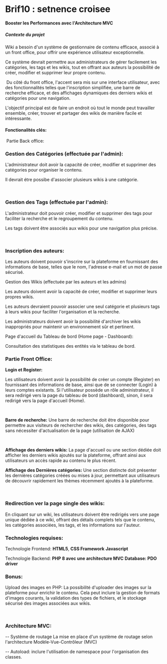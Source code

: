 # Brif10 : setnence croisee 

**Booster les Performances avec l'Architecture MVC**

##### Contexte du projet
Wiki a besoin d'un système de gestionnaire de contenu efficace, associé à un front office, pour offrir une expérience utilisateur exceptionnelle.

Ce système devrait permettre aux administrateurs de gérer facilement les catégories, les tags et les wikis, tout en offrant aux auteurs la possibilité de créer, modifier et supprimer leur propre contenu.

​
Du côté du front office, l'accent sera mis sur une interface utilisateur, avec des fonctionnalités telles que l'inscription simplifiée, une barre de recherche efficace, et des affichages dynamiques des derniers wikis et catégories pour une navigation.

L'objectif principal est de faire un endroit où tout le monde peut travailler ensemble, créer, trouver et partager des wikis de manière facile et intéressante.


#### Fonctionalités clés:

​
Partie Back office:


### Gestion des Catégories (effectuée par l'admin):

L'administrateur doit avoir la capacité de créer, modifier et supprimer des catégories pour organiser le contenu.

Il devrait étre possibe d'associer plusieurs wikis à une catégorie.

​

### Gestion des Tags (effectuée par l'admin):

L'administrateur doit pouvoir créer, modifier et supprimer des tags pour faciliter la recherche et le regroupement du contenu.

Les tags doivent être associés aux wikis pour une navigation plus précise.

​

### Inscription des auteurs:

Les auteurs doivent pouvoir s'inscrire sur la plateforme en fournissant des informations de base, telles que le nom, l'adresse e-mail et un mot de passe sécurisé.


Gestion des Wikis (effectuée par les auteurs et les admins)

Les auteurs doivent avoir la capacité de créer, modifier et supprimer leurs propres wikis.

Les auteurs devraient pouvoir associer une seul catégorie et plusieurs tags à leurs wikis pour faciliter l'organisation et la recherche.

Les administrateurs doivent avoir la possibilité d'archiver les wikis inappropriés pour maintenir un environnement sûr et pertinent.

Page d'accueil du Tableau de bord (Home page - Dashboard):

Consultation des statistiques des entités via le tableau de bord.
​

### Partie Front Office:

**Login et Register:**

Les utilisateurs doivent avoir la possibilité de créer un compte (Register) en fournissant des informations de base, ainsi que de se connecter (Login) à leurs comptes existants. Si l'utilisateur possède un rôle administrateur, il sera redirigé vers la page du tableau de bord (dashboard), sinon, il sera redirigé vers la page d'accueil (Home).

​

**Barre de recherche:**
Une barre de recherche doit être disponible pour permettre aux visiteurs de rechercher des wikis, des catégories, des tags sans nécessiter d'actualisation de la page (utilisation de AJAX)

​

**Affichage des derniers wikis:**
La page d'accueil ou une section dédiée doit afficher les derniers wikis ajoutés sur la plateforme, offrant ainsi aux utilisateurs un accès rapide au contenu le plus récent.


**Affichage des Dernières catégories:**
Une section distincte doit présenter les dernières catégories créées ou mises à jour, permettant aux utilisateurs de découvrir rapidement les thèmes récemment ajoutés à la plateforme.

​

### Redirection ver la page single des wikis:

En cliquant sur un wiki, les utilisateurs doivent être redirigés vers une page unique dédiée à ce wiki, offrant des détails complets tels que le contenu, les catégories associées, les tags, et les informations sur l'auteur.


### Technologies requises:

Technologie Frontend:
**HTML5**,
**CSS Framework**
**Javascript**

Technologie Backend:
**PHP 8 avec une architecture MVC**
**Database: PDO driver**


### Bonus:
Upload des images en PHP:
La possibilité d'uploader des images sur la plateforme pour enrichir le contenu. Cela peut inclure la gestion de formats d'images courants, la validation des types de fichiers, et le stockage sécurisé des images associées aux wikis.

​

### Architecture MVC:
-- Système de routage La mise en place d'un système de routage selon l'architecture Modèle-Vue-Contrôleur (MVC)

-- Autoload: inclure l'utilisation de namespace pour l'organisation des classes.

